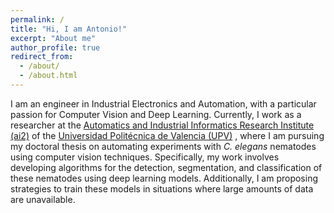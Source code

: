 ```yaml
---
permalink: /
title: "Hi, I am Antonio!"
excerpt: "About me"
author_profile: true
redirect_from: 
  - /about/
  - /about.html
---
```


I am an engineer in Industrial Electronics and Automation, with a particular passion for Computer Vision and Deep Learning.
Currently, I work as a researcher at the [Automatics and Industrial Informatics Research Institute (ai2)](https://www.ai2.upv.es/en/home-english/) of the [Universidad Politécnica de Valencia (UPV)](http://www.upv.es/en) , where I am pursuing my doctoral thesis on automating experiments with *C. elegans* nematodes using computer vision techniques. Specifically, my work involves developing algorithms for the detection, segmentation, and classification of these nematodes using deep learning models. Additionally, I am proposing strategies to train these models in situations where large amounts of data are unavailable.
